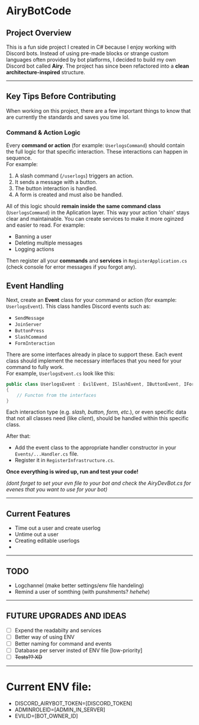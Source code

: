 # AiryBotCode

## Project Overview

This is a fun side project I created in C# because I enjoy working with Discord bots. Instead of using pre-made blocks or strange custom languages often provided by bot platforms, I decided to build my own Discord bot called **Airy**. The project has since been refactored into a **clean architecture-inspired** structure.

---

## Key Tips Before Contributing

When working on this project, there are a few important things to know that are currently the standards and saves you time lol.

### Command & Action Logic

Every **command or action** (for example: `UserlogsCommand`) should contain the full logic for that specific interaction. These interactions can happen in sequence.  
For example:

1. A slash command (`/userlogs`) triggers an action.
2. It sends a message with a button.
3. The button interaction is handled.
4. A form is created and must also be handled.

All of this logic should **remain inside the same command class** (`UserlogsCommand`) in the Aplication layer. This way your action 'chain' stays clear and maintainable. You can create services to make it more oginzed and easier to read. For example:
- Banning a user
- Deleting multiple messages
- Logging actions

Then register all your **commands** and **services** in `RegisterApplication.cs` (check console for error messages if you forgot any).


## Event Handling

Next, create an **Event** class for your command or action (for example: `UserlogsEvent`). This class handles Discord events such as:

- `SendMessage`
- `JoinServer`
- `ButtonPress`
- `SlashCommand`
- `FormInteraction`

There are some interfaces already in place to support these. Each event class should implement the necessary interfaces that you need for your command to fully work.  
For example, `UserlogsEvent.cs` look like this:
```csharp
public class UserlogsEvent : EvilEvent, ISlashEvent, IButtonEvent, IFormEvent, IClientAccess
{
    // Functon from the interfaces
}
```

Each interaction type (e.g. *slash, button, form, etc.*), or even specific data that not all classes need (like *client*), should be handled within this specific class.

After that:

- Add the event class to the appropriate handler constructor in your `Events/...Handler.cs` file.
- Register it in `RegisterInfrastructure.cs`.


**Once everything is wired up, run and test your code!**

*(dont forget to set your evn file to your bot and check the AiryDevBot.cs for evenes that you want to use for your bot)*

---
## Current Features
- Time out a user and create userlog
- Untime out a user
- Creating editable userlogs
- 
---
## TODO
- Logchannel (make better settings/env file handeling)
- Remind a user of somthing (with punshments? *hehehe*)

---
## FUTURE UPGRADES AND IDEAS
- [ ] Expend the readabilty and services
- [ ] Better way of using ENV
- [ ] Better naming for command and events
- [ ] Database per server insted of ENV file [low-priority]
- [ ] ~~Tests?? XD~~

---
# Current ENV file:
- DISCORD_AIRYBOT_TOKEN=[DISCORD_TOKEN]
- ADMINROLEID=[ADMIN_IN_SERVER]
- EVILID=[BOT_OWNER_ID]
